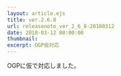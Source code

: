 ```yaml
---
layout: article.ejs
title: ver.2.6.8
url: releasenote_ver_2_6_8-20180312
date: 2018-03-12 00:00:00
thumbnail: 
excerpt: OGP仮対応
---
```


OGPに仮で対応しました。
